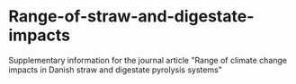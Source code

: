 # Range-of-straw-and-digestate-impacts
Supplementary information for the journal article "Range of climate change impacts in Danish straw and digestate pyrolysis systems"
